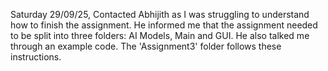 Saturday 29/09/25,
Contacted Abhijith as I was struggling to understand how to finish the assignment. He informed me that the assignment needed to be split into three folders: AI Models, Main and GUI. He also talked me through an example code. The 'Assignment3' folder follows these instructions.
